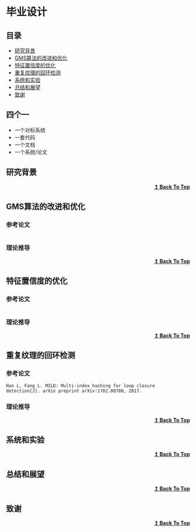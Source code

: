 # 毕业设计

## 目录
- [研究背景](#研究背景)
- [GMS算法的改进和优化](#GMS算法的改进和优化)
- [特征置信度的优化](#特征置信度的优化)
- [重复纹理的回环检测](#重复纹理的回环检测)
- [系统和实验](#系统和实验) 
- [总结和展望](#总结和展望)
- [致谢](#致谢)

## 四个一
* 一个对标系统
* 一套代码
* 一个文档
* 一个系统/论文

## 研究背景

<div align="right">
    <b><a href="#目录">↥ Back To Top</a></b>
</div>


## GMS算法的改进和优化
### 参考论文
```

```
### 理论推导

<div align="right">
    <b><a href="#目录">↥ Back To Top</a></b>
</div>


## 特征置信度的优化
### 参考论文
```

```

### 理论推导

<div align="right">
    <b><a href="#目录">↥ Back To Top</a></b>
</div>


## 重复纹理的回环检测

### 参考论文

```
Han L, Fang L. MILD: Multi-index hashing for loop closure detection[J]. arXiv preprint arXiv:1702.08780, 2017.

```
### 理论推导

<div align="right">
    <b><a href="#目录">↥ Back To Top</a></b>
</div>


## 系统和实验

<div align="right">
    <b><a href="#目录">↥ Back To Top</a></b>
</div>


## 总结和展望

<div align="right">
    <b><a href="#目录">↥ Back To Top</a></b>
</div>


## 致谢

<div align="right">
    <b><a href="#目录">↥ Back To Top</a></b>
</div>



